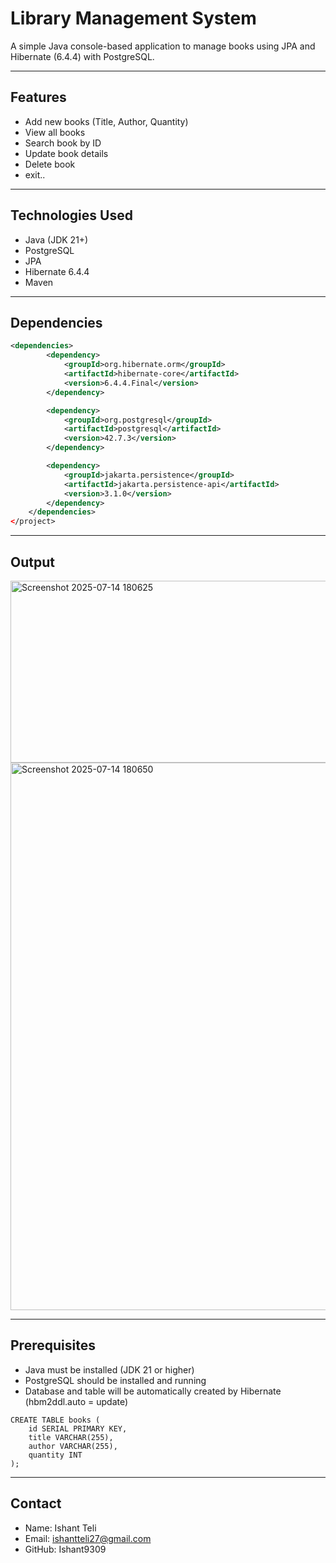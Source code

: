 # Library Management System

A simple Java console-based application to manage books using JPA and Hibernate (6.4.4) with PostgreSQL.

---

## Features

- Add new books (Title, Author, Quantity)
- View all books
- Search book by ID
- Update book details
- Delete book
- exit..

---

## Technologies Used

- Java (JDK 21+)
- PostgreSQL
- JPA
- Hibernate 6.4.4
- Maven

---

## Dependencies

```xml
<dependencies>
        <dependency>
            <groupId>org.hibernate.orm</groupId>
            <artifactId>hibernate-core</artifactId>
            <version>6.4.4.Final</version>
        </dependency>

        <dependency>
            <groupId>org.postgresql</groupId>
            <artifactId>postgresql</artifactId>
            <version>42.7.3</version>
        </dependency>

        <dependency>
            <groupId>jakarta.persistence</groupId>
            <artifactId>jakarta.persistence-api</artifactId>
            <version>3.1.0</version>
        </dependency>
    </dependencies>
</project>

```
---
## Output

<img width="825" height="291" alt="Screenshot 2025-07-14 180625" src="https://github.com/user-attachments/assets/5e32a6bb-e628-49ac-a6ae-dfce948dcfc6" />
<img width="1113" height="876" alt="Screenshot 2025-07-14 180650" src="https://github.com/user-attachments/assets/5d6d8eca-f986-4d58-a5e6-3f7d9e2cf646" />

---
## Prerequisites
- Java must be installed (JDK 21 or higher)
- PostgreSQL should be installed and running
- Database and table will be automatically created by Hibernate (hbm2ddl.auto = update)
```
CREATE TABLE books (
    id SERIAL PRIMARY KEY,
    title VARCHAR(255),
    author VARCHAR(255),
    quantity INT
);
```
---

## Contact
- Name: Ishant Teli
- Email: ishantteli27@gmail.com
- GitHub: Ishant9309






